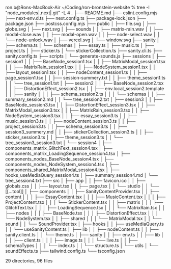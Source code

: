ron.b@Rons-MacBook-Air ~/Coding/ron-bronstein-website % tree -I "node_modules|.next|.git" -L 4
.
├── README.md
├── eslint.config.mjs
├── next-env.d.ts
├── next.config.ts
├── package-lock.json
├── package.json
├── postcss.config.mjs
├── public
│   ├── file.svg
│   ├── globe.svg
│   ├── next.svg
│   ├── sounds
│   │   ├── matrix-rain.wav
│   │   ├── modal-close.wav
│   │   ├── modal-open.wav
│   │   ├── node-select.wav
│   │   └── node-unlock.wav
│   ├── vercel.svg
│   └── window.svg
├── sanity
│   ├── schema.ts
│   └── schemas
│       ├── essay.ts
│       ├── music.ts
│       ├── project.ts
│       ├── sticker.ts
│       └── stickerCollection.ts
├── sanity.cli.ts
├── sanity.config.ts
├── scripts
│   └── generate-sounds.js
├── sessions
│   ├── session1
│   │   ├── BaseNode_session1.tsx
│   │   ├── MatrixModal_session1.tsx
│   │   ├── MatrixRain_session1.tsx
│   │   ├── NodeSystem_session1.tsx
│   │   ├── layout_session1.tsx
│   │   ├── nodeContent_session1.ts
│   │   ├── page_session1.tsx
│   │   ├── session-summery.txt
│   │   ├── theme_session1.ts
│   │   └── tree_session1.txt
│   ├── session2
│   │   ├── BaseNode_session2.tsx
│   │   ├── DistortionEffect_session2.tsx
│   │   ├── env.local_session2.template
│   │   ├── sanity
│   │   │   ├── schema_session2.ts
│   │   │   └── schemas
│   │   ├── summary_session2.md
│   │   └── tree_session2.txt
│   ├── session3
│   │   ├── BaseNode_session3.tsx
│   │   ├── DistortionEffect_session3.tsx
│   │   ├── MatrixModal_session3.tsx
│   │   ├── MatrixRain_session3.tsx
│   │   ├── NodeSystem_session3.tsx
│   │   ├── essay_session3.ts
│   │   ├── music_session3.ts
│   │   ├── nodeContent_session3.ts
│   │   ├── project_session3.ts
│   │   ├── schema_session3.ts
│   │   ├── session3_summery.md
│   │   ├── stickerCollection_session3.ts
│   │   ├── sticker_session3.ts
│   │   ├── theme_session3.ts
│   │   └── tree_session3_session3.txt
│   └── session4
│       ├── components_matrix_GlitchText_session4.tsx
│       ├── components_matrix_LoadingSequence_session4.tsx
│       ├── components_nodes_BaseNode_session4.tsx
│       ├── components_nodes_NodeSystem_session4.tsx
│       ├── components_shared_MatrixModal_session4.tsx
│       ├── hooks_useMediaQuery_session4.ts
│       ├── summary_session4.md
│       └── tree_session4.txt
├── src
│   ├── app
│   │   ├── favicon.ico
│   │   ├── globals.css
│   │   ├── layout.tsx
│   │   ├── page.tsx
│   │   └── studio
│   │       └── [[...tool]]
│   ├── components
│   │   ├── SanityContentProvider.tsx
│   │   ├── content
│   │   │   ├── EssayContent.tsx
│   │   │   ├── MusicContent.tsx
│   │   │   ├── ProjectContent.tsx
│   │   │   └── StickerContent.tsx
│   │   ├── matrix
│   │   │   ├── GlitchText.tsx
│   │   │   ├── LoadingSequence.tsx
│   │   │   └── MatrixRain.tsx
│   │   ├── nodes
│   │   │   ├── BaseNode.tsx
│   │   │   ├── DistortionEffect.tsx
│   │   │   └── NodeSystem.tsx
│   │   ├── shared
│   │   │   └── MatrixModal.tsx
│   │   └── sound
│   │       └── SoundProvider.tsx
│   ├── hooks
│   │   ├── useMediaQuery.ts
│   │   └── useSanityContent.ts
│   ├── lib
│   │   ├── nodeContent.ts
│   │   ├── sanity.client.ts
│   │   └── theme.ts
│   ├── sanity
│   │   ├── env.ts
│   │   ├── lib
│   │   │   ├── client.ts
│   │   │   ├── image.ts
│   │   │   └── live.ts
│   │   ├── schemaTypes
│   │   │   └── index.ts
│   │   └── structure.ts
│   └── utils
│       └── soundEffects.ts
├── tailwind.config.ts
└── tsconfig.json

29 directories, 96 files
